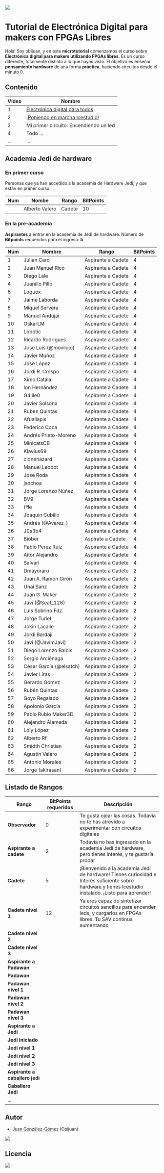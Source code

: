 ![](https://github.com/Obijuan/digital-electronics-with-open-FPGAs-tutorial/raw/master/wiki/portada/alicia-maker.jpg)

# Tutorial de Electrónica Digital para makers con FPGAs Libres

Hola! Soy obijuan, y en este **microtutorial** comenzamos el curso sobre **Electrónica digital para makers utilizando FPGAs libres**. Es un curso diferente, totalmente distinto a lo que hayas visto. El objetivo es enseñar **pensamiento hardware** de una forma **práctica**, haciendo circuitos desde el minuto 0.

## Contenido

| Vídeo | Nombre  |
|-------|---------|
| 1 | [Electrónica digital para todos](https://github.com/Obijuan/digital-electronics-with-open-FPGAs-tutorial/wiki/Video-1:-Electr%C3%B3nica-digital-para-todos)    |
| 2 | [¡Poniendo en marcha Icestudio!](https://github.com/Obijuan/digital-electronics-with-open-FPGAs-tutorial/wiki/V%C3%ADdeo-2:-%C2%A1Poniendo-en-marcha-Icestudio!)  |
| 3 | Mi primer circuito: Encendiendo un led |
| 4 | Todo ... |
|...|...|

## Academia Jedi de hardware

### En primer curso

Personas que ya han accedido a la academia de Hardware Jedi, y que están en primer curso

|Num  | Nombe   | Rango  | BitPoints |
|-----|---------|--------|-----------|
|     |  Alberto Valero   |  Cadete   |  10  |

### En la pre-academia

**Aspirantes** a entrar en la academia de Jedi de hardware. Número de **Bitpoints** requeridos para el ingreso: **5**

|Núm|  Nombre               |  Rango             |  BitPoints |
|------|-----------------------|--------------------|------------|
|1     | Julian Caro           | Aspirante a Cadete | 4 |
|2     | Juan Manuel Rico      | Aspirante a Cadete | 4 |
|3     | Diego Lale            | Aspirante a Cadete | 4 |
|4     | Juanillo Pillo        | Aspirante a Cadete | 4 |
|6     | Loquox                | Aspirante a Cadete | 4 |
|7     | Jaime Laborda         | Aspirante a Cadete | 4 |
|8     | Miquel Servera        | Aspirante a Cadete | 4 |
|9     | Manuel Andújar        | Aspirante a Cadete | 4 |
|10    | OskarLM               | Aspirante a Cadete | 4 |
|11    | Lobotic               | Aspirante a Cadete | 4 |
|12    | Ricardo Rodrigues     | Aspirante a Cadete | 4 |
|13    | Jose Luis (@movilujo) | Aspirante a Cadete | 4 |
|14    | Javier Muñoz          | Aspirante a Cadete | 4 |
|15    | Jose López            | Aspirante a Cadete | 4 |
|16    | Jordi R. Crespo       | Aspirante a Cadete | 4 |
|17    | Ximo Catala           | Aspirante a Cadete | 4 |
|18    | Ion Hernández         | Aspirante a Cadete | 4 |
|19    | G4lile0               | Aspirante a Cadete | 4 |
|20    | Javier Solsona        | Aspirante a Cadete | 4 |
|21    | Ruben Quintas         | Aspirante a Cadete | 4 |
|22    | Afuallapis            | Aspirante a Cadete | 4 |
|23    | Federico Coca         | Aspirante a Cadete | 4 |
|24    | Andrés Prieto-Moreno  | Aspirante a Cadete | 4 |
|25    | MinicatsCB            | Aspirante a Cadete | 4 |
|26    | Klavius69             | Aspirante a Cadete | 4 |
|27    | clonehazard           | Aspirante a Cadete | 4 |
|28    | Manuel Leobot         | Aspirante a Cadete | 4 |
|29    | Jose Roda               | Aspirante a Cadete | 4 |
|30    | jsochoa                 | Aspirante a Cadete | 4 |
|31    | Jorge Lorenzo Núñez     | Aspirante a Cadete | 4 |
|32    | BV9                     | Aspirante a Cadete | 4 |
|33    | (ºle                    | Aspirante a Cadete | 4 |
|34    | Joaquín Cubillo         | Aspirante a Cadete | 4 |
|35    | Andrés (@Avarez_)     | Aspirante a Cadete | 4 |
|36    | J0s3b4                | Aspirante a Cadete | 4 |
|37    | Biober                | Aspirate a Cadete  | 4 |
|38    | Pablo Perez Ruiz      | Aspirante a Cadete | 4 |
|39    | Aitor Alejandro       | Aspirante a Cadete | 4 |
|40    | Salvari               | Aspirante a Cadete | 4 |
|41    | Dmayoraru             | Aspirante a Cadete | 2 |
|42    | Juan A. Ramón Girón   | Aspirante a Cadete | 2 |
|43    | Unai Sanz             | Aspirante a Cadete | 2 |
|44    | Juan G. Maker         | Aspirante a Cadete | 2 |
|45    | Javi (@Seat_128)      | Aspirante a Cadete | 2 |
|46    | Luis Sobrino Fdz.     | Aspirante a Cadete | 2 |
|47    | Jorge Turiel          | Aspirante a Cadete | 2 |
|48    | Jokin Lacalle         | Aspirante a Cadete | 2 |
|49    | Jordi Bardají         | Aspirante a Cadete | 2 |
|50    | Javi (@JavimJavi)     | Aspirante a Cadete | 2 |
|51    | Diego Lorenzo Balbis  | Aspirante a Cadete | 2 |
|52    | Sergio Arciénaga      | Aspirante a Cadete | 2 |
|53    | César García (@elsatch) | Aspirante a Cadete | 2 |
|54    | Javier Liras            | Aspirante a Cadete | 2 |
|55    | Gerardo Gómez           | Aspirante a Cadete | 2 |
|56    | Rubén Quintas           | Aspirante a Cadete | 2 |
|57    | Goyo Regalado           | Aspirante a Cadete | 2 |
|58    | Apolonio García         | Aspirante a Cadete | 2 |
|59    | Pablo Rubio Maker3D     | Aspirante a Cadete | 2 |
|60    | Alejandro Alameda       | Aspirante a Cadete | 2 |
|61    | Loly López              | Aspirante a Cadete | 2 |
|62    | Alberto Rf              | Aspirante a Cadete | 2 |
|63    | Smidth Christian        | Aspirante a Cadete | 2 |
|64    | Agustín Valero          | Aspirante a Cadete | 2 |
|65    | Antonio Morales         | Aspirante a Cadete | 2 |
|66    | Jorge (akirasan)        | Aspirante a Cadete | 2 |

## Listado de Rangos

| Rango          |  BitPoints requeridos  |  Descripción  |
|----------------|-------------|---------------|
| **Observador** |  0          | Te gusta ojear las cosas. Todavía no te has atrevido a experimentar con circuitos digitales
| **Aspirante a cadete** |  2  | Todavía no has ingresado en la academia Jedi de hardware, pero tienes interés, y te gustaría probar
| **Cadete**    |  5  |  ¡Bienvenido a la academia Jedi de hardware! Tienes curiosidad e Interés suficiente sobre hardware y tienes Icestudio instalado. ¡Listo para aprender!
| **Cadete nivel 1** | 12 | Ya eres capaz de sintetizar circuitos sencillos para encender leds, y cargarlos en FPGAs libres. Tu SAV continua aumentando
| **Cadete nivel 2** |    |
| **Cadete nivel 3** |   |
| **Aspirante a Padawan** |  |
| **Padawan** | |
| **Padawan nivel 1** | | 
| **Padawan nivel 2** | |
| **Padawan nivel 3** | |
| **Aspirante a Jedi**| |
| **Jedi iniciado** |  |
| **Jedi nivel 1** |  |
| **Jedi nivel 2** |  |
| **Jedi nivel 3** |  |
| **Aspirante a caballero jedi** | |
| **Caballero Jedi** |  |
| ... |  |

## Autor

* [Juan González-Gómez](https://github.com/Obijuan) (Obijuan)

![](https://github.com/Obijuan/digital-electronics-with-open-FPGAs-tutorial/raw/master/wiki/portada/logos-urjc-gsyc-peloto-jderobot.png)

## Licencia

![](https://github.com/Obijuan/digital-electronics-with-open-FPGAs-tutorial/raw/master/wiki/portada/attribution-share-alike-creative-commons-license.png)

